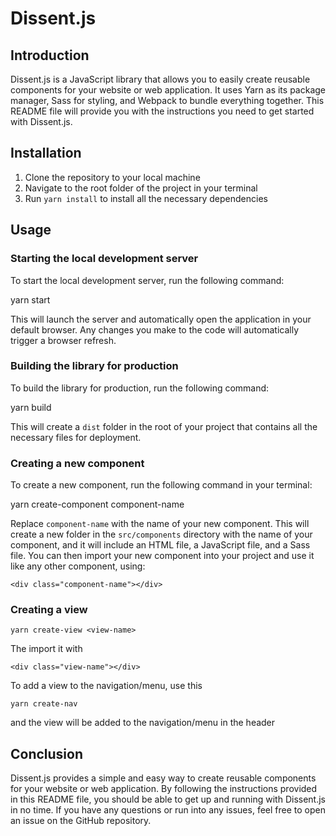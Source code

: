 # Dissent.js

## Introduction

Dissent.js is a JavaScript library that allows you to easily create reusable components for your website or web application. It uses Yarn as its package manager, Sass for styling, and Webpack to bundle everything together. This README file will provide you with the instructions you need to get started with Dissent.js.

## Installation

1. Clone the repository to your local machine
2. Navigate to the root folder of the project in your terminal
3. Run `yarn install` to install all the necessary dependencies

## Usage

### Starting the local development server

To start the local development server, run the following command:

yarn start

This will launch the server and automatically open the application in your default browser. Any changes you make to the code will automatically trigger a browser refresh.

### Building the library for production

To build the library for production, run the following command:

yarn build

This will create a `dist` folder in the root of your project that contains all the necessary files for deployment.

### Creating a new component

To create a new component, run the following command in your terminal:

yarn create-component component-name

Replace `component-name` with the name of your new component. This will create a new folder in the `src/components` directory with the name of your component, and it will include an HTML file, a JavaScript file, and a Sass file. You can then import your new component into your project and use it like any other component, using:

`<div class="component-name"></div>`

### Creating a view

`yarn create-view <view-name>`

The import it with

`<div class="view-name"></div>`

To add a view to the navigation/menu, use this

`yarn create-nav`

and the view will be added to the navigation/menu in the header

## Conclusion

Dissent.js provides a simple and easy way to create reusable components for your website or web application. By following the instructions provided in this README file, you should be able to get up and running with Dissent.js in no time. If you have any questions or run into any issues, feel free to open an issue on the GitHub repository.
